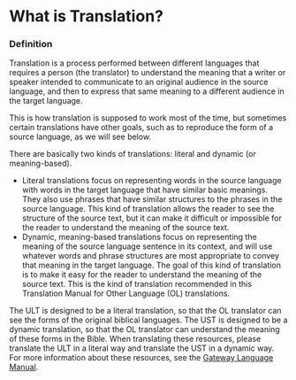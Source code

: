 # What is Translation? #

### Definition

Translation is a process performed between different languages that requires a person (the translator) to understand the meaning that a writer or speaker intended to communicate to an original audience in the source language, and then to express that same meaning to a different audience in the target language.

This is how translation is supposed to work most of the time, but sometimes certain translations have other goals, such as to reproduce the form of a source language, as we will see below.

There are basically two kinds of translations: literal and dynamic (or meaning-based).

* Literal translations focus on representing words in the source language with words in the target language that have similar basic meanings. They also use phrases that have similar structures to the phrases in the source language. This kind of translation allows the reader to see the structure of the source text, but it can make it difficult or impossible for the reader to understand the meaning of the source text.
* Dynamic, meaning-based translations focus on representing the meaning of the source language sentence in its context, and will use whatever words and phrase structures are most appropriate to convey that meaning in the target language. The goal of this kind of translation is to make it easy for the reader to understand the meaning of the source text. This is the kind of translation recommended in this Translation Manual for Other Language (OL) translations.

The ULT is designed to be a literal translation, so that the OL translator can see the forms of the original biblical languages. The UST is designed to be a dynamic translation, so that the OL translator can understand the meaning of these forms in the Bible. When translating these resources, please translate the ULT in a literal way and translate the UST in a dynamic way. For more information about these resources, see the [Gateway Language Manual](https://gl-manual.readthedocs.io/en/latest/).
